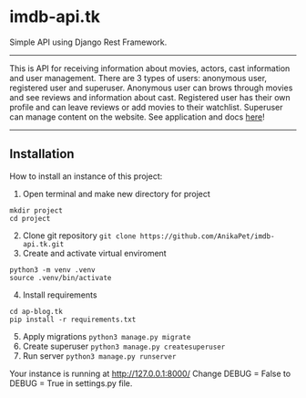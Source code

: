 # imdb-api.tk

Simple API using Django Rest Framework.
***
This is API for receiving information about movies, actors, cast information and user management.
There are 3 types of users: anonymous user, registered user and superuser. Anonymous user can brows through movies and see reviews and information about cast. Registered user has their own profile and can leave reviews or add movies to their watchlist. Superuser can manage content on the website. 
See application and docs [here](https://imdb-api.tk/)!
***
Installation
---
How to install an instance of this project:
1. Open terminal and make new directory for project 
```
mkdir project 
cd project
```
2. Clone git repository `git clone https://github.com/AnikaPet/imdb-api.tk.git`
3. Create and activate virtual enviroment
```
python3 -m venv .venv
source .venv/bin/activate
```
4. Install requirements
```
cd ap-blog.tk
pip install -r requirements.txt
```
5. Apply migrations `python3 manage.py migrate`
6. Create superuser `python3 manage.py createsuperuser`
7. Run server `python3 manage.py runserver`

Your instance is running at http://127.0.0.1:8000/
Change DEBUG = False to DEBUG = True in settings.py file. 
